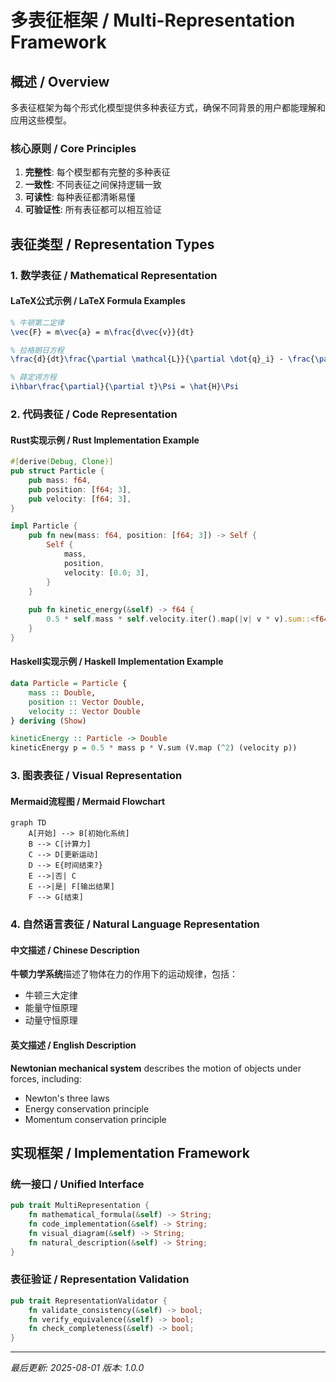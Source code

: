# 多表征框架 / Multi-Representation Framework

## 概述 / Overview

多表征框架为每个形式化模型提供多种表征方式，确保不同背景的用户都能理解和应用这些模型。

### 核心原则 / Core Principles

1. **完整性**: 每个模型都有完整的多种表征
2. **一致性**: 不同表征之间保持逻辑一致
3. **可读性**: 每种表征都清晰易懂
4. **可验证性**: 所有表征都可以相互验证

## 表征类型 / Representation Types

### 1. 数学表征 / Mathematical Representation

#### LaTeX公式示例 / LaTeX Formula Examples

```latex
% 牛顿第二定律
\vec{F} = m\vec{a} = m\frac{d\vec{v}}{dt}

% 拉格朗日方程
\frac{d}{dt}\frac{\partial \mathcal{L}}{\partial \dot{q}_i} - \frac{\partial \mathcal{L}}{\partial q_i} = 0

% 薛定谔方程
i\hbar\frac{\partial}{\partial t}\Psi = \hat{H}\Psi
```

### 2. 代码表征 / Code Representation

#### Rust实现示例 / Rust Implementation Example

```rust
#[derive(Debug, Clone)]
pub struct Particle {
    pub mass: f64,
    pub position: [f64; 3],
    pub velocity: [f64; 3],
}

impl Particle {
    pub fn new(mass: f64, position: [f64; 3]) -> Self {
        Self {
            mass,
            position,
            velocity: [0.0; 3],
        }
    }
    
    pub fn kinetic_energy(&self) -> f64 {
        0.5 * self.mass * self.velocity.iter().map(|v| v * v).sum::<f64>()
    }
}
```

#### Haskell实现示例 / Haskell Implementation Example

```haskell
data Particle = Particle {
    mass :: Double,
    position :: Vector Double,
    velocity :: Vector Double
} deriving (Show)

kineticEnergy :: Particle -> Double
kineticEnergy p = 0.5 * mass p * V.sum (V.map (^2) (velocity p))
```

### 3. 图表表征 / Visual Representation

#### Mermaid流程图 / Mermaid Flowchart

```mermaid
graph TD
    A[开始] --> B[初始化系统]
    B --> C[计算力]
    C --> D[更新运动]
    D --> E{时间结束?}
    E -->|否| C
    E -->|是| F[输出结果]
    F --> G[结束]
```

### 4. 自然语言表征 / Natural Language Representation

#### 中文描述 / Chinese Description

**牛顿力学系统**描述了物体在力的作用下的运动规律，包括：

- 牛顿三大定律
- 能量守恒原理
- 动量守恒原理

#### 英文描述 / English Description

**Newtonian mechanical system** describes the motion of objects under forces, including:

- Newton's three laws
- Energy conservation principle
- Momentum conservation principle

## 实现框架 / Implementation Framework

### 统一接口 / Unified Interface

```rust
pub trait MultiRepresentation {
    fn mathematical_formula(&self) -> String;
    fn code_implementation(&self) -> String;
    fn visual_diagram(&self) -> String;
    fn natural_description(&self) -> String;
}
```

### 表征验证 / Representation Validation

```rust
pub trait RepresentationValidator {
    fn validate_consistency(&self) -> bool;
    fn verify_equivalence(&self) -> bool;
    fn check_completeness(&self) -> bool;
}
```

---

*最后更新: 2025-08-01*
*版本: 1.0.0*
